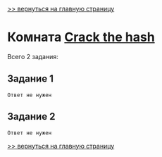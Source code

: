 [>> вернуться на главную страницу](https://github.com/BEPb/tryhackme/blob/master/README.md)

# Комната [Crack the hash]() 

Всего 2 задания:
## Задание 1

```commandline
Ответ не нужен
```

## Задание 2

```commandline
Ответ не нужен
```

[>> вернуться на главную страницу](https://github.com/BEPb/tryhackme/blob/master/README.md)